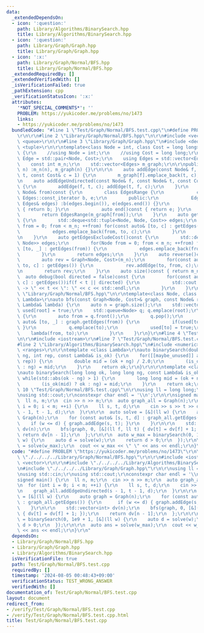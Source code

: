 ```yaml
---
data:
  _extendedDependsOn:
  - icon: ':question:'
    path: Library/Algorithms/BinarySearch.hpp
    title: Library/Algorithms/BinarySearch.hpp
  - icon: ':question:'
    path: Library/Graph/Graph.hpp
    title: Library/Graph/Graph.hpp
  - icon: ':x:'
    path: Library/Graph/Normal/BFS.hpp
    title: Library/Graph/Normal/BFS.hpp
  _extendedRequiredBy: []
  _extendedVerifiedWith: []
  _isVerificationFailed: true
  _pathExtension: cpp
  _verificationStatusIcon: ':x:'
  attributes:
    '*NOT_SPECIAL_COMMENTS*': ''
    PROBLEM: https://yukicoder.me/problems/no/1473
    links:
    - https://yukicoder.me/problems/no/1473
  bundledCode: "#line 1 \"Test/Graph/Normal/BFS.test.cpp\"\n#define PROBLEM \"https://yukicoder.me/problems/no/1473\"\
    \r\n\r\n#line 2 \"Library/Graph/Normal/BFS.hpp\"\n\r\n#include <vector>\r\n#include\
    \ <queue>\r\n\r\n#line 3 \"Library/Graph/Graph.hpp\"\n#include <deque>\r\n#include\
    \ <tuple>\r\n\r\ntemplate<class Node = int, class Cost = long long>\r\nclass Graph\
    \ {\r\n    //using Node = int;\r\n    //using Cost = long long;\r\n\r\n    using\
    \ Edge = std::pair<Node, Cost>;\r\n    using Edges = std::vector<Edge>;\r\n\r\n\
    \    const int m_n;\r\n    std::vector<Edges> m_graph;\r\n\r\npublic:\r\n    Graph(int\
    \ n) :m_n(n), m_graph(n) {}\r\n\r\n    auto addEdge(const Node& f, const Node&\
    \ t, const Cost& c = 1) {\r\n        m_graph[f].emplace_back(t, c);\r\n    }\r\
    \n    auto addEdgeUndirected(const Node& f, const Node& t, const Cost& c = 1)\
    \ {\r\n        addEdge(f, t, c); addEdge(t, f, c);\r\n    }\r\n    auto getEdges(const\
    \ Node& from)const {\r\n        class EdgesRange {\r\n            const typename\
    \ Edges::const_iterator b, e;\r\n        public:\r\n            EdgesRange(const\
    \ Edges& edges) :b(edges.begin()), e(edges.end()) {}\r\n            auto begin()const\
    \ { return b; }\r\n            auto end()const { return e; }\r\n        };\r\n\
    \        return EdgesRange(m_graph[from]);\r\n    }\r\n    auto getEdges()const\
    \ {\r\n        std::deque<std::tuple<Node, Node, Cost>> edges;\r\n        for(Node\
    \ from = 0; from < m_n; ++from) for(const auto& [to, c] : getEdges(from)) {\r\n\
    \            edges.emplace_back(from, to, c);\r\n        }\r\n        return edges;\r\
    \n    }\r\n    auto getEdgesExcludeCost()const {\r\n        std::deque<std::pair<Node,\
    \ Node>> edges;\r\n        for(Node from = 0; from < m_n; ++from) for(const auto&\
    \ [to, _] : getEdges(from)) {\r\n            edges.emplace_back(from, to);\r\n\
    \        }\r\n        return edges;\r\n    }\r\n    auto reverse()const {\r\n\
    \        auto rev = Graph<Node, Cost>(m_n);\r\n        for(const auto& [from,\
    \ to, c] : getEdges()) {\r\n            rev.addEdge(to, from, c);\r\n        }\r\
    \n        return rev;\r\n    }\r\n    auto size()const { return m_n; };\r\n  \
    \  auto debug(bool directed = false)const {\r\n        for(const auto& [f, t,\
    \ c] : getEdges())if(f < t || directed) {\r\n            std::cout << f << \"\
    \ -> \" << t << \": \" << c << std::endl;\r\n        }\r\n    }\r\n};\n#line 7\
    \ \"Library/Graph/Normal/BFS.hpp\"\n\r\ntemplate<class Node, class Cost, class\
    \ Lambda>\r\nauto bfs(const Graph<Node, Cost>& graph, const Node& root, const\
    \ Lambda& lambda) {\r\n    auto n = graph.size();\r\n    std::vector<bool> used(n);\
    \ used[root] = true;\r\n    std::queue<Node> q; q.emplace(root);\r\n    while(!q.empty())\
    \ {\r\n        auto from = q.front();\r\n        q.pop();\r\n        for(const\
    \ auto& [to, _] : graph.getEdges(from)) {\r\n            if(used[to]) { continue;\
    \ }\r\n            q.emplace(to);\r\n            used[to] = true;\r\n        \
    \    lambda(from, to);\r\n        }\r\n    }\r\n}\r\n#line 4 \"Test/Graph/Normal/BFS.test.cpp\"\
    \n\r\n#include <iostream>\r\n#line 7 \"Test/Graph/Normal/BFS.test.cpp\"\n\r\n\
    #line 2 \"Library/Algorithms/BinarySearch.hpp\"\n#include <numeric>\r\n#include\
    \ <ranges>\r\n\r\ntemplate <class Lambda>\r\nauto binarySearch(double ok, double\
    \ ng, int rep, const Lambda& is_ok) {\r\n    for([[maybe_unused]] auto _ : std::views::iota(0,\
    \ rep)) {\r\n        double mid = (ok + ng) / 2.0;\r\n        (is_ok(mid) ? ok\
    \ : ng) = mid;\r\n    }\r\n    return ok;\r\n}\r\n\r\ntemplate <class Lambda>\r\
    \nauto binarySearch(long long ok, long long ng, const Lambda& is_ok) {\r\n   \
    \ while(std::abs(ok - ng) > 1) {\r\n        long long mid = (ok + ng) >> 1;\r\n\
    \        (is_ok(mid) ? ok : ng) = mid;\r\n    }\r\n    return ok;\r\n}\r\n#line\
    \ 10 \"Test/Graph/Normal/BFS.test.cpp\"\n\r\nusing ll = long long;\r\nusing std::cin;\r\
    \nusing std::cout;\r\nconstexpr char endl = '\\n';\r\n\r\nsigned main() {\r\n\
    \  ll n, m;\r\n  cin >> n >> m;\r\n  auto graph_all = Graph(n);\r\n  for (int\
    \ i = 0; i < m; ++i) {\r\n    ll s, t, d;\r\n    cin >> s >> t >> d;\r\n    graph_all.addEdgeUndirected(s\
    \ - 1, t - 1, d);\r\n  }\r\n\r\n  auto solve = [&](ll w) {\r\n    auto graph =\
    \ Graph(n);\r\n    for (const auto& [s, t, d] : graph_all.getEdges()) {\r\n  \
    \    if (w <= d) { graph.addEdge(s, t); }\r\n    }\r\n\r\n    std::vector<int>\
    \ dv(n);\r\n    bfs(graph, 0, [&](ll f, ll t) { dv[t] = dv[f] + 1; });\r\n   \
    \ return dv[n - 1];\r\n  };\r\n\r\n  auto w_max = binarySearch(0, 1e9 + 1, [&](ll\
    \ w) {\r\n    auto d = solve(w);\r\n    return d > 0;\r\n  });\r\n\r\n  auto ans\
    \ = solve(w_max);\r\n  cout << w_max << \" \" << ans << endl;\r\n}\r\n"
  code: "#define PROBLEM \"https://yukicoder.me/problems/no/1473\"\r\n\r\n#include\
    \ \"./../../../Library/Graph/Normal/BFS.hpp\"\r\n\r\n#include <iostream>\r\n#include\
    \ <vector>\r\n\r\n#include \"./../../../Library/Algorithms/BinarySearch.hpp\"\r\
    \n#include \"./../../../Library/Graph/Graph.hpp\"\r\n\r\nusing ll = long long;\r\
    \nusing std::cin;\r\nusing std::cout;\r\nconstexpr char endl = '\\n';\r\n\r\n\
    signed main() {\r\n  ll n, m;\r\n  cin >> n >> m;\r\n  auto graph_all = Graph(n);\r\
    \n  for (int i = 0; i < m; ++i) {\r\n    ll s, t, d;\r\n    cin >> s >> t >> d;\r\
    \n    graph_all.addEdgeUndirected(s - 1, t - 1, d);\r\n  }\r\n\r\n  auto solve\
    \ = [&](ll w) {\r\n    auto graph = Graph(n);\r\n    for (const auto& [s, t, d]\
    \ : graph_all.getEdges()) {\r\n      if (w <= d) { graph.addEdge(s, t); }\r\n\
    \    }\r\n\r\n    std::vector<int> dv(n);\r\n    bfs(graph, 0, [&](ll f, ll t)\
    \ { dv[t] = dv[f] + 1; });\r\n    return dv[n - 1];\r\n  };\r\n\r\n  auto w_max\
    \ = binarySearch(0, 1e9 + 1, [&](ll w) {\r\n    auto d = solve(w);\r\n    return\
    \ d > 0;\r\n  });\r\n\r\n  auto ans = solve(w_max);\r\n  cout << w_max << \" \"\
    \ << ans << endl;\r\n}\r\n"
  dependsOn:
  - Library/Graph/Normal/BFS.hpp
  - Library/Graph/Graph.hpp
  - Library/Algorithms/BinarySearch.hpp
  isVerificationFile: true
  path: Test/Graph/Normal/BFS.test.cpp
  requiredBy: []
  timestamp: '2024-08-05 00:48:43+09:00'
  verificationStatus: TEST_WRONG_ANSWER
  verifiedWith: []
documentation_of: Test/Graph/Normal/BFS.test.cpp
layout: document
redirect_from:
- /verify/Test/Graph/Normal/BFS.test.cpp
- /verify/Test/Graph/Normal/BFS.test.cpp.html
title: Test/Graph/Normal/BFS.test.cpp
---
```

